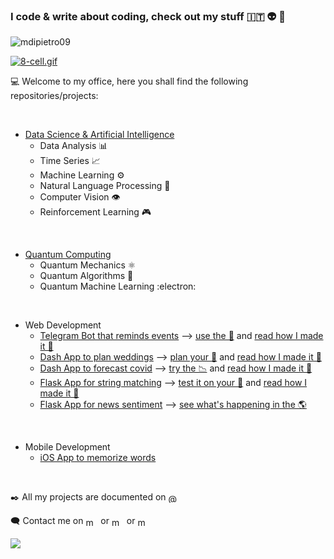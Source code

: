 ### I code & write about coding, check out my stuff 🇮🇹 👽 👻

<p align="left"> <img src="https://komarev.com/ghpvc/?username=mdipietro09&label=Profile%20views&color=0e75b6&style=flat" alt="mdipietro09"/> </p>

<p><a href="https://commons.wikimedia.org/wiki/File:8-cell.gif#/media/File:8-cell.gif"><img src="https://upload.wikimedia.org/wikipedia/commons/d/d7/8-cell.gif" alt="8-cell.gif"></a></p>

:computer: Welcome to my office, here you shall find the following repositories/projects:

<br/>

- [Data Science & Artificial Intelligence](https://github.com/mdipietro09/DataScience_ArtificialIntelligence_Utils)
    - Data Analysis 📊
    - Time Series 📈
    - Machine Learning :gear:
    - Natural Language Processing 📰
    - Computer Vision 👁️
    - Reinforcement Learning 🎮

<br/>

- [Quantum Computing](https://github.com/mdipietro09/QuantumComputing_Utils)
    - Quantum Mechanics :atom_symbol:
    - Quantum Algorithms :dna:
    - Quantum Machine Learning :electron:

<br/>

- Web Development
    - [Telegram Bot that reminds events](https://github.com/mdipietro09/Bot_TelegramDatesReminder) ⟶ [use the 🤖](https://t.me/DatesReminderBot) and [read how I made it 📖](https://pub.towardsai.net/build-deploy-a-python-bot-with-short-term-and-long-term-memory-a3f1cd6254b8)
    - [Dash App to plan weddings](https://github.com/mdipietro09/App_Wedding) ⟶ [plan your 💒](https://app-wedding-planner.herokuapp.com/) and [read how I made it 📖](https://towardsdatascience.com/web-development-with-python-dash-complete-tutorial-6716186e09b3)
    - [Dash App to forecast covid](https://github.com/mdipietro09/App_VirusForecaster) ⟶ [try the 📉](https://app-virus-forecaster.herokuapp.com/) and [read how I made it 📖](https://towardsdatascience.com/how-to-embed-bootstrap-css-js-in-your-python-dash-app-8d95fc9e599e)
    - [Flask App for string matching](https://github.com/mdipietro09/App_StringsMatcher) ⟶ [test it on your 📂](https://app-strings-matcher.herokuapp.com/) and [read how I made it 📖](https://towardsdatascience.com/surpass-excel-vlookup-with-python-and-nlp-ab20d56c4a1a)
    - [Flask App for news sentiment](https://github.com/mdipietro09/App_WebNewsEngine) ⟶ [see what's happening in the 🌎](https://app-news-engine.herokuapp.com/)

<br/>

- Mobile Development
    - [iOS App to memorize words](https://github.com/mdipietro09/mApp_Memorizer)

<br/>

:black_nib:	All my projects are documented on <a href="https://maurodp.medium.com" target="_blank"><img align="center" src="https://cdn.jsdelivr.net/npm/simple-icons@3.0.1/icons/medium.svg" alt="@mdipietro09" height="15" width="20"/></a>

🗨️ Contact me on <a href="https://www.linkedin.com/in/mauro-di-pietro-56a1366b/" target="_blank"><img align="center" src="https://cdn.jsdelivr.net/npm/simple-icons@3.0.1/icons/linkedin.svg" alt="mdipietro09" height="15" width="20"/></a> or <a href="https://twitter.com/maurodp_" target="_blank"><img align="center" src="https://cdn.jsdelivr.net/npm/simple-icons@3.0.1/icons/twitter.svg" alt="mdipietro09" height="15" width="20"/></a> or <a href="https://www.instagram.com/maurodpx/" target="_blank"><img align="center" src="https://cdn.jsdelivr.net/npm/simple-icons@3.0.1/icons/instagram.svg" alt="mdipietro09" height="15" width="20"/></a>

<img src="https://upload.wikimedia.org/wikipedia/commons/9/97/Two_repetitions_of_a_walking_sequence_of_an_individual_recorded_using_a_motion-capture_system.gif"/>

